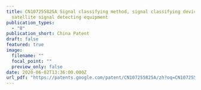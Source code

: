 ```yaml
---
title: CN107255825A Signal classifying method, signal classifying device, and
  satellite signal detecting equipment
publication_types:
  - "8"
publication_short: China Patent
draft: false
featured: true
image:
  filename: ""
  focal_point: ""
  preview_only: false
date: 2020-06-02T13:36:00.000Z
url_pdf: "https://patents.google.com/patent/CN107255825A/zh?oq=CN107255825A"
---
```

